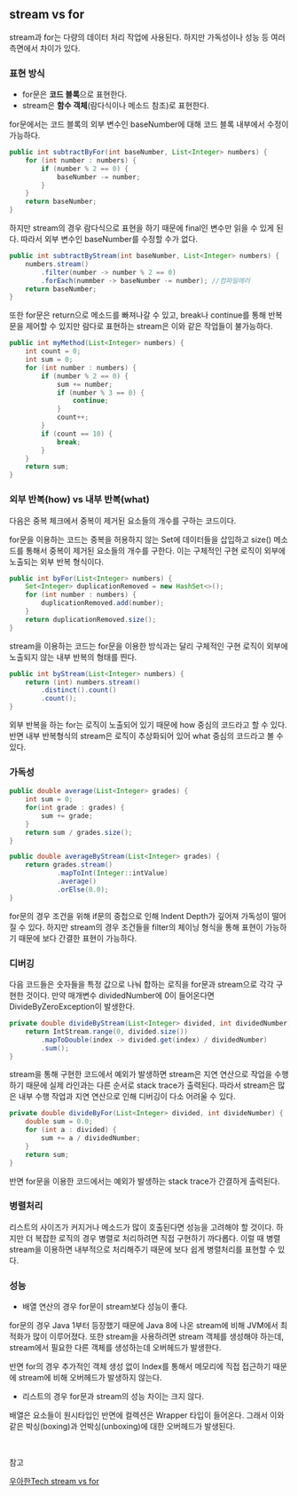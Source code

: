 ## stream vs for

stream과 for는 다량의 데이터 처리 작업에 사용된다. 하지만 가독성이나 성능 등 여러 측면에서 차이가 있다.

### 표현 방식

- for문은 **코드 블록**으로 표현한다.
- stream은 **함수 객체**(람다식이나 메소드 참조)로 표현한다.

for문에서는 코드 블록의 외부 변수인 baseNumber에 대해 코드 블록 내부에서 수정이 가능하다.

```java
public int subtractByFor(int baseNumber, List<Integer> numbers) {
    for (int number : numbers) {
        if (number % 2 == 0) {
            baseNumber -= number;
        }
    }
    return baseNumber;
}
```

하지만 stream의 경우 람다식으로 표현을 하기 때문에 final인 변수만 읽을 수 있게 된다. 따라서 외부 변수인 baseNumber를 수정할 수가 없다.

```java
public int subtractByStream(int baseNumber, List<Integer> numbers) {
    numbers.stream()
        .filter(number -> number % 2 == 0)
        .forEach(nummber -> baseNumber -= number); //컴파일에러
    return baseNumber;
}
```

또한 for문은 return으로 메소드를 빠져나갈 수 있고, break나 continue를 통해 반복문을 제어할 수 있지만 람다로 표현하는 stream은 이와 같은 작업들이 불가능하다.

```java
public int myMethod(List<Integer> numbers) {
    int count = 0;
    int sum = 0;
    for (int number : numbers) {
        if (number % 2 == 0) {
            sum += number;
            if (number % 3 == 0) {
                continue;
            }
            count++;
        }
        if (count == 10) {
            break;
        }
    }
    return sum;
}
```

### 외부 반복(how) vs 내부 반복(what)

다음은 중복 체크에서 중복이 제거된 요소들의 개수를 구하는 코드이다.

for문을 이용하는 코드는 중복을 허용하지 않는 Set에 데이터들을 삽입하고 size() 메소드를 통해서 중복이 제거된 요소들의 개수를 구한다. 이는 구체적인 구현 로직이 외부에 노출되는 외부 반복 형식이다.

```java
public int byFor(List<Integer> numbers) {
    Set<Integer> duplicationRemoved = new HashSet<>();
    for (int number : numbers) {
        duplicationRemoved.add(number);
    }
    return duplicationRemoved.size();
}
```

stream을 이용하는 코드는 for문을 이용한 방식과는 달리 구체적인 구현 로직이 외부에 노출되지 않는 내부 반복의 형태를 띈다. 

```java
public int byStream(List<Integer> numbers) {
    return (int) numbers.stream()
        .distinct().count()
        .count();
}
```

외부 반복을 하는 for는 로직이 노출되어 있기 때문에 how 중심의 코드라고 할 수 있다. 반면 내부 반복형식의 stream은 로직이 추상화되어 있어 what 중심의 코드라고 볼 수 있다.

### 가독성

```java
public double average(List<Integer> grades) {
    int sum = 0;
    for(int grade : grades) {
        sum += grade;
    }
    return sum / grades.size();
}
```

```java
public double averageByStream(List<Integer> grades) {
    return grades.stream()
            .mapToInt(Integer::intValue)
            .average()
            .orElse(0.0);
}
```

for문의 경우 조건을 위해 if문의 중첩으로 인해 Indent Depth가 깊어져 가독성이 떨어질 수 있다. 하지만 stream의 경우 조건들을 filter의 체이닝 형식을 통해 표현이 가능하기 때문에 보다 간결한 표현이 가능하다.

### 디버깅

다음 코드들은 숫자들을 특정 값으로 나눠 합하는 로직을 for문과 stream으로 각각 구현한 것이다. 만약 매개변수 dividedNumber에 0이 들어온다면 DivideByZeroException이 발생한다. 

```java
private double divideByStream(List<Integer> divided, int dividedNumber) {
    return IntStream.range(0, divided.size())
        .mapToDouble(index -> divided.get(index) / dividedNumber)
        .sum();
}
```

stream을 통해 구현한 코드에서 예외가 발생하면 stream은 지연 연산으로 작업을 수행하기 때문에 실제 라인과는 다른 순서로 stack trace가 출력된다. 따라서 stream은 많은 내부 수행 작업과 지연 연산으로 인해 디버깅이 다소 어려울 수 있다.

```java
private double divideByFor(List<Integer> divided, int divideNumber) {
    double sum = 0.0;
    for (int a : divided) {
        sum += a / dividedNumber;
    }
    return sum;
}
```

반면 for문을 이용한 코드에서는 예외가 발생하는 stack trace가 간결하게 출력된다.

### 병렬처리

리스트의 사이즈가 커지거나 메소드가 많이 호출된다면 성능을 고려해야 할 것이다. 하지만 더 복잡한 로직의 경우 병렬로 처리하려면 직접 구현하기 까다롭다. 이럴 때 병렬 stream을 이용하면 내부적으로 처리해주기 때문에 보다 쉽게 병렬처리를 표현할 수 있다.

### 성능

- 배열 연산의 경우 for문이 stream보다 성능이 좋다.

for문의 경우 Java 1부터 등장했기 때문에 Java 8에 나온 stream에 비해 JVM에서 최적화가 많이 이루어졌다. 또한 stream을 사용하려면 stream 객체를 생성해야 하는데, stream에서 필요한 다른 객체를 생성하는데 오버헤드가 발생한다.

반면 for의 경우 추가적인 객체 생성 없이 Index를 통해서 메모리에 직접 접근하기 때문에 stream에 비해 오버헤드가 발생하지 않는다.

- 리스트의 경우 for문과 stream의 성능 차이는 크지 않다.

배열은 요소들이 원시타입인 반면에 컬렉션은 Wrapper 타입이 들어온다. 그래서 이와 같은 박싱(boxing)과 언박싱(unboxing)에 대한 오버헤드가 발생된다.

<br>

참고

[우아한Tech stream vs for](https://www.youtube.com/watch?v=by8hb75i9X4)
